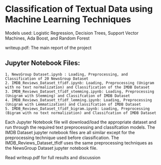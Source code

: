 # Classification of Textual Data using Machine Learning Techniques

Models used: Logistic Regression, Decision Trees, Support Vector Machines, Ada Boost, and Random Forest

writeup.pdf: The main report of the project

## Jupyter Notebook Files:
    1. NewsGroup Dataset.ipynb : Loading, Preprocessing, and Classification of 20 NewsGroup Dataset
    2. IMDB_Reviews_Dataset_tfidf.ipynb: Loading, Preprocessing (Unigram with no text normalization) and Classification of the IMDB Dataset
    3. IMDB_Reviews_Dataset_tfidf_stemming.ipynb: Loading, Preprocessing (Unigram with Stemming) and Classifcation of IMDB Dataset
    4. IMDB_Reviews_Dataset_tfidf_lemming.ipynb: Loading, Preprocessing (Unigram with Lemmatization) and Classifcation of IMDB Dataset
    5. IMDB_Reviews_Dataset_tfidf_bigram.ipynb: Loading, Preprocessing (Bigram with no text normalization) and Classifcation of IMDB Dataset
    
Each Jupyter Notebook file will download/load the appropriate dataset and run through the required text preprocessing and classifcation models. The IMDB Dataset jupyter notebook files are all similar except for the preprocessing technique used before classification. The IMDB_Reviews_Dataset_tfidf uses the same preprocessing techniques as the NewsGroup Dataset jupyter notebook file.

Read writeup.pdf for full results and discussion